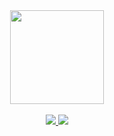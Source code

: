 <div align="center">
  <img height="150em" align="center" src="https://github-readme-stats.vercel.app/api/top-langs/?username=nandotjs&layout=compact&langs_count=5&theme=dark&hide_title=true"/>
</div>
<br>
<div align="center">  
  <a href = "mailto:ilanprochmannf@gmail.com">
    <img src="https://img.shields.io/badge/-Gmail-%23333?style=for-the-badge&logo=gmail&logoColor=white" target="_blank">
  </a>
  <a href="https://www.linkedin.com/in/ilanprochmann/" target="_blank">
    <img src="https://img.shields.io/badge/-LinkedIn-%230077B5?style=for-the-badge&logo=linkedin&logoColor=white" target="_blank">
  </a> 
</div>
